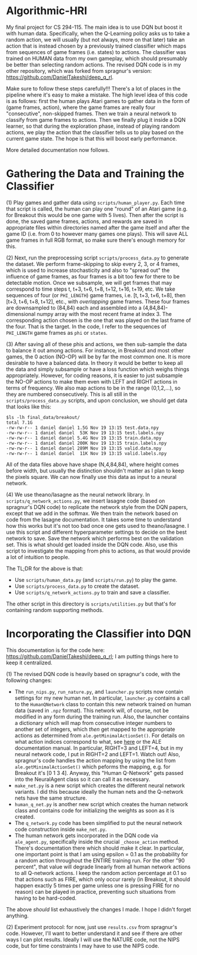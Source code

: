 # Algorithmic-HRI

My final project for CS 294-115. The main idea is to use DQN but boost it with human data. Specifically, when the Q-Learning policy asks us to take a random action, we will usually (but not always, more on that later) take an action that is instead chosen by a previously trained classifier which maps from sequences of game frames (i.e. states) to actions. The classifier was trained on HUMAN data from my own gameplay, which should presumably be better than selecting random actions. The revised DQN code is in my other repository, which was forked from spragnur's version: https://github.com/DanielTakeshi/deep_q_rl.

Make sure to follow these steps carefully!!! There's a lot of places in the pipeline where it's easy to make a mistake. The high level idea of this code is as follows: first the human plays Atari games to gather data in the form of (game frames, action), where the game frames are really four "consecutive", non-skipped frames. Then we train a neural network to classify from game frames to actions. Then we finally plug it inside a DQN learner, so that during the exploration phase, instead of playing random actions, we play the action that the classifier tells us to play based on the current game state. The hope is that this will boost early performance.

More detailed documentation now follows.

# Gathering the Data and Training the Classifier

(1) Play games and gather data using `scripts/human_player.py`. Each time that script is called, the human can play one "round" of an Atari game (e.g. for Breakout this would be one game with 5 lives). Then after the script is done, the saved game frames, actions, and rewards are saved in appropriate files within directories named after the game itself and after the game ID (i.e. from 0 to however many games one plays). This will save ALL game frames in full RGB format, so make sure there's enough memory for this.

(2) Next, run the preprocessing script `scripts/process_data.py` to generate the dataset. We perform frame-skipping to skip every 2, 3, or 4 frames, which is used to increase stochasticity and also to "spread out" the influence of game frames, as four frames is a bit too few for there to be detectable motion. Once we subsample, we will get frames that may correspond to time steps t, t+3, t+6, t+8, t+12, t+16, t+19, etc. We take sequences of four (or `PHI_LENGTH`) game frames, i.e. [t, t+3, t+6, t+8], then [t+3, t+6, t+8, t+12], etc., with *overlapping* game frames. These four frames are downsampled to (84,84) each and assembled into a (4,84,84)-dimensional numpy array with the most recent frame at index 3. The corresponding action chosen is the one that was played on the last frame of the four. That is the target. In the code, I refer to the sequences of `PHI_LENGTH` game frames as `phi` or `states`.

(3) After saving all of these phis and actions, we then sub-sample the data to balance it out among actions. For instance, in Breakout and most other games, the 0 action (NO-OP) will be by far the most common one. It is more desirable to have a balanced data. In theory it would be better to keep all the data and simply subsample or have a loss function which weighs things appropriately. However, for coding reasons, it is easier to just subsample the NO-OP actions to make them even with LEFT and RIGHT actions in terms of frequency. We also map actions to be in the range (0,1,2,...), so they are numbered consecutively. This is all still in the `scripts/process_data.py` scripts, and upon conclusion, we should get data that looks like this:

```
$ls -lh final_data/breakout/
total 7.1G
-rw-rw-r-- 1 daniel daniel 1.5G Nov 19 13:15 test.data.npy
-rw-rw-r-- 1 daniel daniel  53K Nov 19 13:15 test.labels.npy
-rw-rw-r-- 1 daniel daniel 5.4G Nov 19 13:15 train.data.npy
-rw-rw-r-- 1 daniel daniel 200K Nov 19 13:15 train.labels.npy
-rw-rw-r-- 1 daniel daniel 289M Nov 19 13:15 valid.data.npy
-rw-rw-r-- 1 daniel daniel  11K Nov 19 13:15 valid.labels.npy
```

All of the data files above have shape (N,4,84,84), where height comes before width, but usually the distinction shouldn't matter as I plan to keep the pixels square. We can now finally use this data as input to a neural network.

(4) We use theano/lasagne as the neural network library. In `scripts/q_network_actions.py`, we insert lasagne code (based on spragnur's DQN code) to replicate the network style from the DQN papers, except that we add in the softmax. We then train the network based on code from the lasagne documentation. It takes some time to understand how this works but it's not too bad once one gets used to theano/lasagne. I use this script and different hyperparameter settings to decide on the best network to save. Save the network which performs best on the validation set. This is what should get loaded inside the DQN code. Also, use this script to investigate the mapping from phis to actions, as that would provide a lot of intuition to people.

The TL;DR for the above is that:

- Use `scripts/human_data.py` (and `scripts/run.py`) to play the game.
- Use `scripts/process_data.py` to create the dataset.
- Use `scripts/q_network_actions.py` to train and save a classifier.

The other script in this directory is `scripts/utilities.py` but that's for containing random supporting methods.

# Incorporating the Classifier into DQN

This documentation is for the code here: https://github.com/DanielTakeshi/deep_q_rl; I am putting things here to keep it centralized.

(1) The revised DQN code is heavily based on spragnur's code, with the following changes:

- The `run_nips.py`, `run_nature.py`, and `launcher.py` scripts now contain settings for my new human net. In particular, `launcher.py` contains a call to the `HumanQNetwork` class to contain this new network trained on human data (saved in `.npz` format). This network will, of course, not be modified in any form during the training run. Also, the launcher contains a dictionary which will map from consecutive integer numbers to another set of integers, which *then* get mapped to the appropriate actions as determined from `ale.getMinimalActionSet()`. For details on what action indices correspond to what, see [here](https://github.com/mgbellemare/Arcade-Learning-Environment/blob/master/doc/java-agent/code/src/ale/io/Actions.java) or the ALE documentation manual. In particular, RIGHT=3 and LEFT=4, but in my neural network code, I put in RIGHT=2 and LEFT=1. Watch out! Also, spragnur's code handles the action mapping by using the list from `ale.getMinimalActionSet()` which peforms the mapping, e.g. for Breakout it's [0 1 3 4]. Anyway, this "Human Q-Network" gets passed into the NeuralAgent class so it can call it as necessary.
- `make_net.py` is a new script which creates the different neural network variants. I did this because ideally the human nets and the Q-network nets have the same structure.
- `human_q_net.py` is another new script which creates the human network class and contains code for initializing the weights as soon as it is created.
- The `q_network.py` code has been simplified to put the neural network code construction inside `make_net.py`.
- The human network gets incorporated in the DQN code via `ale_agent.py`, specifically inside the crucial `_choose_action` method. There's documentation there which should make it clear. In particular, one important point is that I am using epsilon = 0.1 as the probability for a random action throughout the ENTIRE training run. For the other "90 percent", that value will degrade linearly from all human network actions to all Q-network actions. I keep the random action percentage at 0.1 so that actions such as FIRE, which only occur rarely (in Breakout, it should happen exactly 5 times per game unless one is pressing FIRE for no reason) can be played in practice, preventing such situations from having to be hard-coded.

The above *should* list exhaustively the changes I made. I hope I didn't forget anything.

(2) Experiment protocol: for now, just use `results.csv` from spragnur's code. However, I'll want to better understand it and see if there are other ways I can plot results. Ideally I will use the NATURE code, not the NIPS code, but for time constraints I may have to use the NIPS code.
